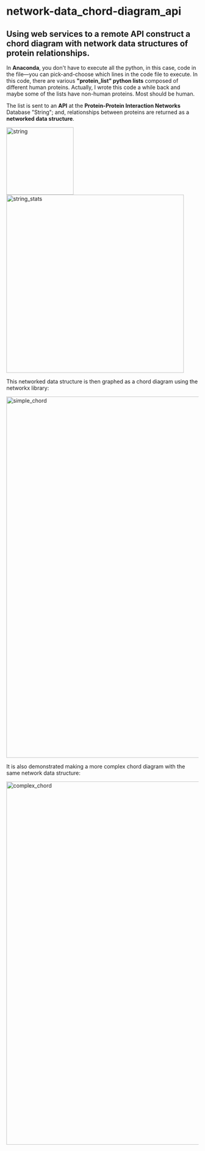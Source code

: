 # network-data_chord-diagram_api
## Using web services to a remote API construct a chord diagram with network data structures of protein relationships.


In **Anaconda**, you don't have to execute all the python, in this case, code in the file—you can pick-and-choose which lines in the code file to execute.  In this code, there are various **"protein_list" python lists** composed of different human proteins.   Actually, I wrote this code a while back and maybe some of the lists have non-human proteins.  Most should be human.   

The list is sent to an **API** at the **Protein-Protein Interaction Networks** Database "String"; and, relationships between proteins are returned as a **networked data structure**.

<img width="176" alt="string" src="https://user-images.githubusercontent.com/12736699/208809089-8648affc-a610-4c61-81b2-88b80de76f32.png">

<img width="465" alt="string_stats" src="https://user-images.githubusercontent.com/12736699/208809109-4f966ca6-7fd5-4cfb-9997-b33ddd999485.png">


This networked data structure is then graphed as a chord diagram using the networkx library:

<img width="943" alt="simple_chord" src="https://user-images.githubusercontent.com/12736699/208809144-f61ba308-38ba-437e-abb8-65bc2878cb73.png">

It is also demonstrated making a more complex chord diagram with the same network data structure:

<img width="948" alt="complex_chord" src="https://user-images.githubusercontent.com/12736699/208809176-fe806485-dc8c-437e-a13c-de9a3b90784b.png">
